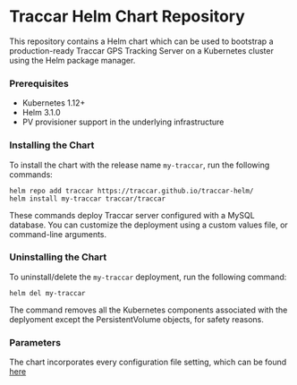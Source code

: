 # Traccar Helm Chart Repository

This repository contains a Helm chart which can be used to bootstrap a production-ready Traccar GPS Tracking Server on a Kubernetes cluster using the Helm package manager.

### Prerequisites
- Kubernetes 1.12+
- Helm 3.1.0
- PV provisioner support in the underlying infrastructure

### Installing the Chart
To install the chart with the release name `my-traccar`, run the following commands:
```
helm repo add traccar https://traccar.github.io/traccar-helm/
helm install my-traccar traccar/traccar
```
These commands deploy Traccar server configured with a MySQL database. You can customize the deployment using a custom values file, or command-line arguments.

### Uninstalling the Chart
To uninstall/delete the `my-traccar` deployment, run the following command:
```
helm del my-traccar
```
The command removes all the Kubernetes components associated with the deplyoment except the PersistentVolume objects, for safety reasons.

### Parameters
The chart incorporates every configuration file setting, which can be found [ here](https://www.traccar.org/configuration-file/)
